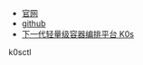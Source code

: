 
- [官网](https://k0sproject.io/)
- [github](https://github.com/k0sproject/k0s)
- [下一代轻量级容器编排平台 K0s](https://mp.weixin.qq.com/s/-RR7Qbaubd9fnW_kdCxuRA)

k0sctl